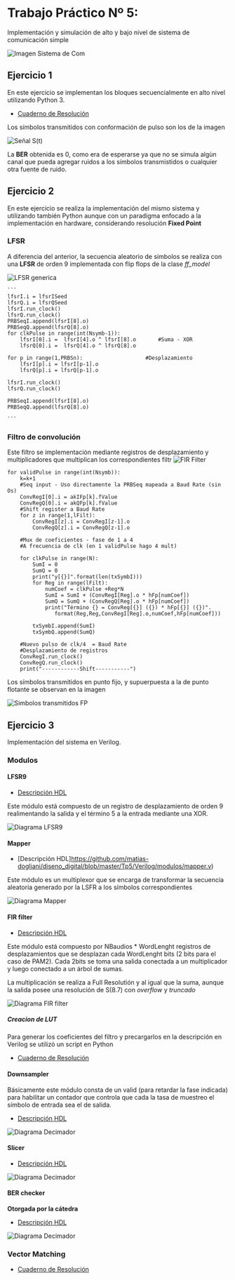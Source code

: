 # Trabajo Práctico Nº 5: 

Implementación y simulación de alto y bajo nivel de sistema de comunicación simple 

![Imagen Sistema de Com](https://github.com/matias-dogliani/diseno_digital/blob/master/Tp5/imgs/diagrama_bloques_sistema.png)

## Ejercicio  1 

   En este ejercicio se implementan los bloques secuencialmente en alto nivel utilizando Python 3. 
   * [Cuaderno de Resolución](https://github.com/matias-dogliani/diseno_digital/blob/master/Tp5/Ej1.ipynb)
    
   Los símbolos transmitidos con conformación de pulso son los de la imagen 
    
   ![Señal S(t)](https://github.com/matias-dogliani/diseno_digital/blob/master/Tp5/imgs/txSymbFlP.png)
       
   La **BER** obtenida es 0, como era de esperarse ya que no se simula algùn canal que pueda agregar ruidos a los símbolos transmistidos o cualquier otra fuente de ruido. 
    

 
 ## Ejercicio 2
  
   En este ejercicio se realiza la implementación del mismo sistema y utilizando también Python aunque con un paradigma enfocado a la implementación en hardware, considerando resolución **Fixed Point** 
    

 ### LFSR 
   
   
   A diferencia del anterior, la secuencia aleatorio de símbolos se realiza con una **LFSR** de orden 9 implementada con flip flops de la clase *ff_model* 
   
   ![LFSR generica](https://github.com/matias-dogliani/diseno_digital/blob/master/Tp5/imgs/lfsr.png)
        
    ``` 
    lfsrI.i = lfsrISeed
    lfsrQ.i = lfsrQSeed
    lfsrI.run_clock()
    lfsrQ.run_clock()
    PRBSeqI.append(lfsrI[8].o)
    PRBSeqQ.append(lfsrQ[8].o)
    for clkPulse in range(int(Nsymb-1)):
        lfsrI[0].i =  lfsrI[4].o ^ lfsrI[8].o       #Suma - XOR 
        lfsrQ[0].i =  lfsrQ[4].o ^ lfsrQ[8].o       
    
    for p in range(1,PRBSn):                    #Desplazamiento
        lfsrI[p].i = lfsrI[p-1].o
        lfsrQ[p].i = lfsrQ[p-1].o
    
    lfsrI.run_clock()
    lfsrQ.run_clock()
    
    PRBSeqI.append(lfsrI[8].o)
    PRBSeqQ.append(lfsrQ[8].o)
    
    ```
    
### Filtro de convolución 

   Este filtro se implementación mediante registros de desplazamiento y multiplicadores que multiplican los correspondientes filtr
    ![FIR Filter](https://github.com/matias-dogliani/diseno_digital/blob/master/Tp5/imgs/FIRFilter.png)
    
    
``` 
for validPulse in range(int(Nsymb)): 
    k=k+1
    #Seq input - Uso directamente la PRBSeq mapeada a Baud Rate (sin Os)
    ConvRegI[0].i = akIFp[k].fValue
    ConvRegQ[0].i = akQFp[k].fValue
    #Shift register a Baud Rate 
    for z in range(1,lFilt): 
        ConvRegI[z].i = ConvRegI[z-1].o 
        ConvRegQ[z].i = ConvRegQ[z-1].o 
      
    #Mux de coeficientes - fase de 1 a 4 
    #A frecuencia de clk (en 1 validPulse hago 4 mult)
   
    for clkPulse in range(N):
        SumI = 0
        SumQ = 0
        print("y[{}]".format(len(txSymbI)))
        for Reg in range(lFilt):
            numCoef = clkPulse +Reg*N
            SumI = SumI + (ConvRegI[Reg].o * hFp[numCoef])
            SumQ = SumQ + (ConvRegQ[Reg].o * hFp[numCoef])
            print("Término {} = ConvReg[{}] ({}) * hFp[{}] ({})".
               format(Reg,Reg,ConvRegI[Reg].o,numCoef,hFp[numCoef]))
       
        txSymbI.append(SumI) 
        txSymbQ.append(SumQ)
    
    #Nuevo pulso de clk/4  = Baud Rate 
    #Desplazamiento de registros 
    ConvRegI.run_clock()
    ConvRegQ.run_clock()
    print("------------Shift-----------")
```

Los símbolos transmitidos en punto fijo, y supuerpuesta a la de punto flotante se observan en la imagen 

![Simbolos transmitidos FP](![image.png](attachment:image.png))
   
## Ejercicio 3 

Implementación del sistema en Verilog. 

 ### Modulos 
 
 #### LFSR9 
 
 * [Descripción HDL](https://github.com/matias-dogliani/diseno_digital/blob/master/Tp5/Verilog/modulos/lfsr.v)
 
 Este módulo está compuesto de un registro de desplazamiento de orden 9 realimentando la salida y el término 5 a la entrada mediante una XOR.  
 
 ![Diagrama LFSR9](https://github.com/matias-dogliani/diseno_digital/blob/master/Tp5/imgs/LFSR9.png)
 
 #### Mapper 

 * [Descripción HDL]https://github.com/matias-dogliani/diseno_digital/blob/master/Tp5/Verilog/modulos/mapper.v)
 
 Este módulo es un multiplexor que se encarga de transformar la secuencia aleatoria generado por la LSFR a los símbolos correspondientes
 
 ![Diagrama Mapper](https://github.com/matias-dogliani/diseno_digital/blob/master/Tp5/imgs/mapper.png)
 
 #### FIR filter 
 
  * [Descripción HDL](https://github.com/matias-dogliani/diseno_digital/blob/master/Tp5/Verilog/modulos/FIRfilter.v)
 
 Este módulo está compuesto por NBaudios * WordLenght registros de desplazamientos que se desplazan cada WordLenght bits (2 bits para el caso de PAM2). Cada 2bits se toma una salida conectada a un multiplicador  y luego conectado a un árbol de sumas. 
 
 La multiplicación se realiza a Full Resolutión y al igual que la suma, aunque la salida posee una resolución de S(8.7) con *overflow* y *truncado* 
 
 ![Diagrama FIR filter](https://github.com/matias-dogliani/diseno_digital/blob/master/Tp5/imgs/FIRfilter.png)
 
 ##### Creacion de LUT 
Para generar los coeficientes del filtro y precargarlos en la descripción en Verilog se utilizó un script en Python 

* [Cuaderno de Resolución](https://github.com/matias-dogliani/diseno_digital/blob/master/Tp5/CoeficientesRc.ipynb)
 
 #### Downsampler 
 
 Básicamente este módulo consta de un valid (para retardar la fase indicada)  para habilitar un contador que controla que cada la tasa de muestreo el símbolo de entrada sea el de salida. 
 
 * [Descripción HDL](https://github.com/matias-dogliani/diseno_digital/blob/master/Tp5/Verilog/modulos/downsampler.v)
 
 ![Diagrama Decimador](https://github.com/matias-dogliani/diseno_digital/blob/master/Tp5/imgs/downsampler.png)

#### Slicer 

 * [Descripción HDL](https://github.com/matias-dogliani/diseno_digital/blob/master/Tp5/Verilog/modulos/PAM2slicer.v)
 
 ![Diagrama Decimador](https://github.com/matias-dogliani/diseno_digital/blob/master/Tp5/imgs/slicer.png)


 #### BER checker 
 
 **Otorgada por la cátedra** 
 
 * [Descripción HDL](https://github.com/matias-dogliani/diseno_digital/blob/master/Tp5/Verilog/modulos/prbs_checker.v) 
 
 ![Diagrama Decimador](https://github.com/matias-dogliani/diseno_digital/blob/master/Tp5/imgs/BERChecker.png)
 
 ### Vector Matching

* [Cuaderno de Resolución](https://github.com/matias-dogliani/diseno_digital/blob/master/Tp5/VectorMatching.ipynb)
 

